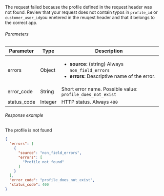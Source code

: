 <!--- AccessLevelProfileNotFound.md --->

<p> </p>

The request failed because the profile defined in the request header was not found. Review that your request does not contain typos in `profile_id` or `customer_user_id`you enetered in the reuqest header and that it belongs to the correct app.	

###### Parameters

| Parameter   | Type    | Description                                                  |
| ----------- | ------- | ------------------------------------------------------------ |
| errors      | Object  | <ul><li> **source**: (string) Always `non_field_errors`</li><li> **errors**: Descriptive name of the error. </li></ul> |
| error_code  | String  | Short error name. Possible value: `profile_does_not_exist`   |
| status_code | Integer | HTTP status. Always `400`                                    |

###### Response example

The profile is not found

```json
{
  "errors": [
    {
      "source": "non_field_errors",
      "errors": [
        "Profile not found"
      ]
    }
  ],
  "error_code": "profile_does_not_exist",
  "status_code": 400
}
```

 